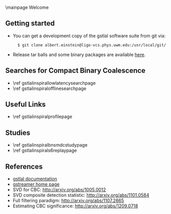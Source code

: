 \mainpage Welcome

## Getting started

- You can get a development copy of the gstlal software suite from git via:

		$ git clone albert.einstein@ligo-vcs.phys.uwm.edu:/usr/local/git/

- Release tar balls and some binary packages are available <a href=https://www.lsc-group.phys.uwm.edu/daswg/download/repositories.html>here</a>.

## Searches for Compact Binary Coalescence

- \ref gstlalinspirallowlatencysearchpage
- \ref gstlalinspiralofflinesearchpage

## Useful Links

- \ref gstlalinspiralprofilepage

## Studies

- \ref gstlalinspiralbnsmdcstudypage
- \ref gstlalinspirals6replaypage

## References

- <a href=@gstlaldoc> gstlal documentation</a>
- <a href=http://gstreamer.freedesktop.org/> gstreamer home page </a>
- SVD for CBC: http://arxiv.org/abs/1005.0012
- SVD composite detection statistic: http://arxiv.org/abs/1101.0584
- Full filtering paradigm: http://arxiv.org/abs/1107.2665
- Estimating CBC significance: http://arxiv.org/abs/1209.0718
